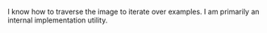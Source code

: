 I know how to traverse the image to iterate over examples.
I am primarily an internal implementation utility.
